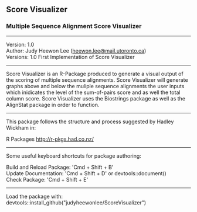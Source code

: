 ## Score Visualizer

###  Multiple Sequence Alignment Score Visualizer

-----------------------------------------------

Version: 1.0  
Author: Judy Heewon Lee (heewon.lee@mail.utoronto.ca)  
Versions: 1.0 First Implementation of Score Visualizer 

-----------------------------------------------

Score Visualizer is an R-Package produced to generate
a visual output of the scoring of multiple sequence 
alignments. Score Visualizer will generate 
graphs above and below the muliple sequence alignments
the user inputs which inidicates the level of the
sum-of-pairs score and as well the total column
score. Score Visualizer uses the Biostrings package as
well as the AlignStat package in order to function.

----------------------------------------------
This package follows the structure and process 
suggested by Hadley Wickham in:


  R Packages
  http://r-pkgs.had.co.nz/

-----------------------------------------------
Some useful keyboard shortcuts for package authoring:

Build and Reload Package:  'Cmd + Shift + B'  
Update Documentation:      'Cmd + Shift + D' or devtools::document()  
Check Package:             'Cmd + Shift + E'  

-----------------------------------------------

Load the package with:  
   devtools::install_github("judyheewonlee/ScoreVisualizer")